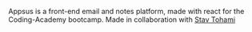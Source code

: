 Appsus is a front-end email and notes platform, made with react for the Coding-Academy bootcamp.
Made in collaboration with [Stav Tohami](https://github.com/stavTo)
